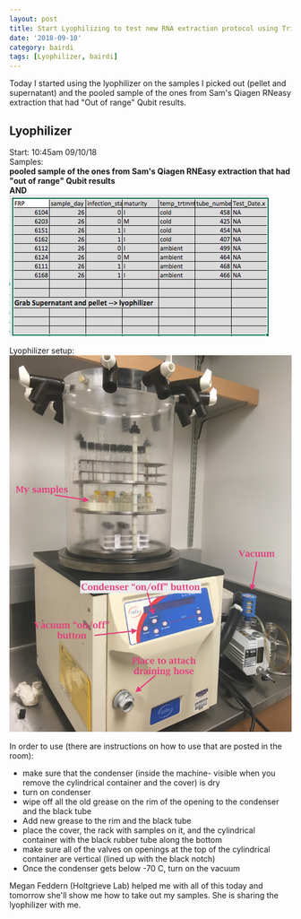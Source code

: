 ```yaml
---
layout: post
title: Start Lyophilizing to test new RNA extraction protocol using Tri-reagent
date: '2018-09-10'
category: bairdi
tags: [Lyophilizer, bairdi]
---
```

Today I started using the lyophilizer on the samples I picked out (pellet and supernatant) and the pooled sample of the ones from Sam's Qiagen RNeasy extraction that had "Out of range" Qubit results. 

## Lyophilizer
Start: 10:45am 09/10/18       
Samples:      
**pooled sample of the ones from Sam's Qiagen RNEasy extraction that had "out of range" Qubit results**     
**AND**        
![img](../notebook-images/samples-for-lyophilizer.png)     
   
Lyophilizer setup:    
![img](../notebook-images/lyophilizer.JPG)

In order to use (there are instructions on how to use that are posted in the room):     
- make sure that the condenser (inside the machine- visible when you remove the cylindrical container and the cover) is dry
- turn on condenser
- wipe off all the old grease on the rim of the opening to the condenser and the black tube 
- Add new grease to the rim and the black tube
- place the cover, the rack with samples on it, and the cylindrical container with the black rubber tube along the bottom 
- make sure all of the valves on openings at the top of the cylindrical container are vertical (lined up with the black notch)
- Once the condenser gets below -70 C, turn on the vacuum


Megan Feddern (Holtgrieve Lab) helped me with all of this today and tomorrow she'll show me how to take out my samples. She is sharing the lyophilizer with me. 
